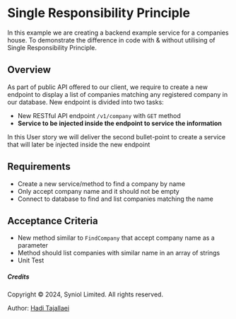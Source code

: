 # Single Responsibility Principle
In this example we are creating a backend example service for a companies house. To demonstrate 
the difference in code with & without utilising of Single Responsibility Principle.


## Overview
As part of public API offered to our client, we require to create a new endpoint to 
display a list of companies matching any registered company in our database. New endpoint 
is divided into two tasks:
 * New RESTful API endpoint `/v1/company` with `GET` method
 * __Service to be injected inside the endpoint to service the information__

In this User story we will deliver the second bullet-point to create a service that 
will later be injected inside the new endpoint

## Requirements
 * Create a new service/method to find a company by name
 * Only accept company name and it should not be empty
 * Connect to database to find and list companies matching the name


## Acceptance Criteria
 * New method similar to `FindCompany` that accept company name as a parameter
 * Method should list companies with similar name in an array of strings
 * Unit Test


##### Credits
Copyright &copy; 2024, Syniol Limited. All rights reserved.

Author: [Hadi Tajallaei](mailto:hadi@syniol.com)
